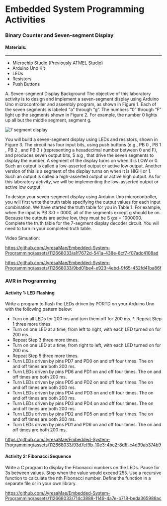 # Embedded System Programming Activities

### Binary Counter and Seven-segment Display

#### Materials:
***
* Microchip Studio (Previously ATMEL Studio)
* Arduino Uno Kit
* LEDs
* Resistors
* Push Buttons

A. Seven-segment Display Background
  The objective of this laboratory activity is to design and implement a seven-segment display using
  Arduino Uno microcontroller and assembly program, as shown in Figure 1. Each of the seven
  segments is labeled “a” through “g”. The numbers “0” through “F” light up the segments shown in
  Figure 2. For example, the number 0 lights up all but the middle segment, segment g.

  ![7 segment display](https://github.com/JyresaMae/Embedded-System-Programming/assets/112668033/d61a8176-8f98-4a17-bbf0-46bc78ef7dfa)
  
  You will build a seven-segment display using LEDs and resistors, shown in Figure 3. The
  circuit has four input bits, using push buttons (e.g., PB 0 , PB 1 , PB 2 , and PB 3 ) (representing a
  hexadecimal number between 0 and F), and produces seven output bits, S a:g , that drive the seven
  segments to display the number. A segment of the display turns on when it is LOW or 0. Such an
  output is called a low-asserted output or active low output. Another version of this is a segment of the
  display turns on when it is HIGH or 1. Such an output is called a high-asserted output or active high output. As for this laboratory activity, we will be implementing the low-asserted output or active low output.

  To design your seven-segment display using Arduino Uno microcontroller, you will first write the truth table specifying the output values for each input combination. We have started the truth table for you in Table 1. For example, when the input is PB 3:0 = 0000, all of the segments except g should be on. Because the outputs are active low, they must be S g:a = 1000000. Complete the truth 
  table for the 7-segment display decoder circuit. You will need to turn in your completed truth table.

Video Simuation:

https://github.com/JyresaMae/Embedded-System-Programming/assets/112668033/a1f7672d-541a-438e-8cf7-f07adc4108ad



https://github.com/JyresaMae/Embedded-System-Programming/assets/112668033/9bd01be4-e923-4ebd-9f65-452fd41ba86f

### AVR in Programming

#### Activity 1: LED Flashing
Write a program to flash the LEDs driven by PORTD on your Arduino Uno with the following
pattern below:
* Turn on all LEDs for 200 ms and turn them off for 200 ms.
*. Repeat Step 1 three more times.
* Turn on one LED at a time, from left to right, with each LED turned on for 200 ms.
* Repeat Step 3 three more times.
* Turn on one LED at a time, from right to left, with each LED turned on for 200 ms.
* Repeat Step 5 three more times.
* Turn LEDs driven by pins PD7 and PD0 on and off four times. The on and off times are both 200
ms.
* Turn LEDs driven by pins PD6 and PD1 on and off four times. The on and off times are both 200
ms.
* Turn LEDs driven by pins PD5 and PD2 on and off four times. The on and off times are both 200
ms.
* Turn LEDs driven by pins PD4 and PD3 on and off four times. The on and off times are both 200
ms.
* Turn LEDs driven by pins PD3 and PD4 on and off four times. The on and off times are both 200
ms.
* Turn LEDs driven by pins PD2 and PD5 on and off four times. The on and off times are both 200
ms.
* Turn LEDs driven by pins PD1 and PD6 on and off four times. The on and off times are both 200
ms.


https://github.com/JyresaMae/Embedded-System-Programming/assets/112668033/93d7ef9b-10e3-4bc2-8dff-c4d99ab374b9


#### Activity 2: Fibonacci Sequence
Write a C program to display the Fibonacci numbers on the LEDs. Pause for 3s between values.
Stop when the value would exceed 255. Use a recursive function to calculate the nth Fibonacci number.
Define the function in a separate file or in your own library.


https://github.com/JyresaMae/Embedded-System-Programming/assets/112668033/714c3888-1149-4a7e-b718-beda365988ac

